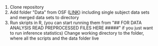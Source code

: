 
1) Clone repository
2) Add folder "Data" from OSF ([LINK](https://osf.io/f9hjx/files/osfstorage)) including single subject data sets and merged data sets to directory
3) Run skripts in R, (you can start running them from "## FOR DATA ANALYSIS READ PREPROCESSED FILES HERE #####" if you just want to run inference statistics)
   Change working directory to the folder, where all the scripts and the data folder live
